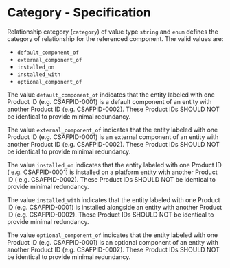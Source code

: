 # Category - Specification

Relationship category (`category`) of value type `string` and `enum` defines the
category of relationship for the referenced component. The valid values are:

* `default_component_of`
* `external_component_of`
* `installed_on`
* `installed_with`
* `optional_component_of`

The value `default_component_of` indicates that the entity labeled with one
Product ID (e.g. CSAFPID-0001) is a default component of an entity with another
Product ID (e.g. CSAFPID-0002). These Product IDs SHOULD NOT be identical to
provide minimal redundancy.

The value `external_component_of` indicates that the entity labeled with one
Product ID (e.g. CSAFPID-0001) is an external component of an entity with
another Product ID (e.g. CSAFPID-0002). These Product IDs SHOULD NOT be
identical to provide minimal redundancy.

The value `installed_on` indicates that the entity labeled with one Product ID (
e.g. CSAFPID-0001) is installed on a platform entity with another Product ID (
e.g. CSAFPID-0002). These Product IDs SHOULD NOT be identical to provide minimal
redundancy.

The value `installed_with` indicates that the entity labeled with one Product
ID (e.g. CSAFPID-0001) is installed alongside an entity with another Product
ID (e.g. CSAFPID-0002). These Product IDs SHOULD NOT be identical to provide
minimal redundancy.

The value `optional_component_of` indicates that the entity labeled with one
Product ID (e.g. CSAFPID-0001) is an optional component of an entity with
another Product ID (e.g. CSAFPID-0002). These Product IDs SHOULD NOT be
identical to provide minimal redundancy.
